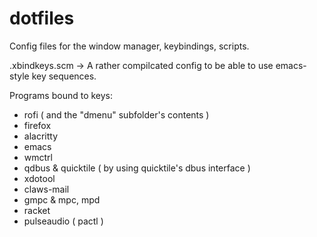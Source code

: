 # dotfiles
Config files for the window manager, keybindings, scripts.

.xbindkeys.scm -> A rather compilcated config to be able to use emacs-style key sequences.

Programs bound to keys:
 - rofi ( and the "dmenu" subfolder's contents )
 - firefox
 - alacritty
 - emacs
 - wmctrl
 - qdbus & quicktile ( by using quicktile's dbus interface )
 - xdotool
 - claws-mail
 - gmpc & mpc, mpd
 - racket
 - pulseaudio ( pactl )
 

